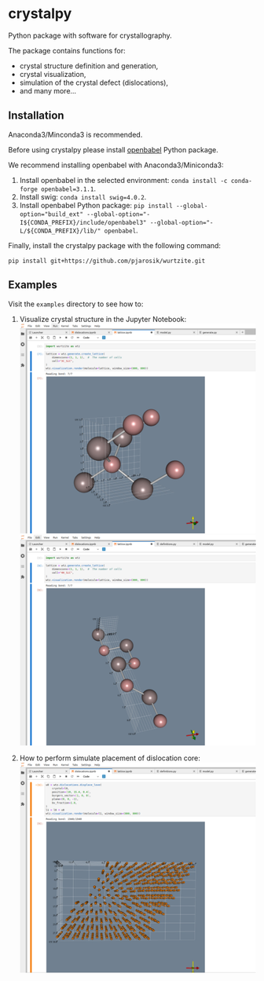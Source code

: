 # crystalpy
Python package with software for crystallography. 

The package contains functions for:
- crystal structure definition and generation,
- crystal visualization,
- simulation of the crystal defect (dislocations),
- and many more...

## Installation

Anaconda3/Minconda3 is recommended.

Before using crystalpy please install [openbabel](https://openbabel.org/docs/current/UseTheLibrary/Python.html) Python package.

We recommend installing openbabel with Anaconda3/Miniconda3:

1. Install openbabel in the selected environment: `conda install -c conda-forge openbabel=3.1.1`.
2. Install swig: `conda install swig=4.0.2`.
3. Install openbabel Python package: `pip install --global-option="build_ext" --global-option="-I${CONDA_PREFIX}/include/openbabel3" --global-option="-L/${CONDA_PREFIX}/lib/" openbabel`.


Finally, install the crystalpy package with the following command:
```
pip install git+https://github.com/pjarosik/wurtzite.git
```

## Examples

Visit the `examples` directory to see how to:

1. Visualize crystal structure in the Jupyter Notebook:
![](docs/unit_cell_3c_sic.png)
![](docs/unit_cell_4h_sic.png)

2. How to perform simulate placement of dislocation core:
![](docs/lattice_displacement.png)
